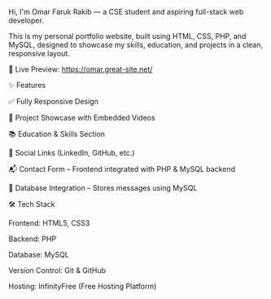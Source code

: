 Hi, I'm Omar Faruk Rakib — a CSE student and aspiring full-stack web developer.

This is my personal portfolio website, built using HTML, CSS, PHP, and MySQL, designed to showcase my skills, education, and projects in a clean, responsive layout.

📍 Live Preview: https://omar.great-site.net/


✨ Features

✅ Fully Responsive Design

🎥 Project Showcase with Embedded Videos

📚 Education & Skills Section

🔗 Social Links (LinkedIn, GitHub, etc.)

📬 Contact Form – Frontend integrated with PHP & MySQL backend

💾 Database Integration – Stores messages using MySQL


🛠️ Tech Stack

Frontend: HTML5, CSS3

Backend: PHP

Database: MySQL

Version Control: Git & GitHub

Hosting: InfinityFree (Free Hosting Platform)
